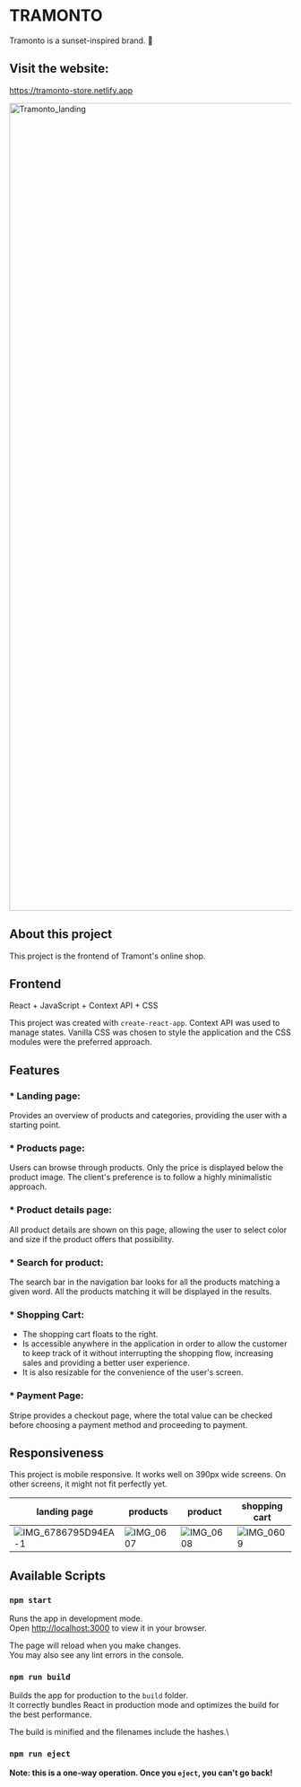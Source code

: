 # TRAMONTO
Tramonto is a sunset-inspired brand. 🌆

## Visit the website:
https://tramonto-store.netlify.app

<img width="1440" alt="Tramonto_landing" src="https://github.com/lvbn/Tramonto/assets/65773848/d2701fb3-b430-4006-b48e-29876c8f919f">

## About this project

This project is the frontend of Tramont's online shop. 

## Frontend

React + JavaScript + Context API + CSS

This project was created with `create-react-app`. Context API was used to manage states. Vanilla CSS was chosen to style the application and the CSS modules were the preferred approach.

## Features

### * Landing page:
Provides an overview of products and categories, providing the user with a starting point.
### * Products page: 
Users can browse through products. Only the price is displayed below the product image. The client's preference is to follow a highly minimalistic approach. 
### * Product details page: 
All product details are shown on this page, allowing the user to select color and size if the product offers that possibility.
### * Search for product: 
The search bar in the navigation bar looks for all the products matching a given word. All the products matching it will be displayed in the results.
### * Shopping Cart:
- The shopping cart floats to the right. 
- Is accessible anywhere in the application in order to allow the customer to keep track of it without interrupting the shopping flow, increasing sales and providing a better user experience. 
- It is also resizable for the convenience of the user's screen.
### * Payment Page: 
Stripe provides a checkout page, where the total value can be checked before choosing a payment method and proceeding to payment.

## Responsiveness

This project is mobile responsive. It works well on 390px wide screens. On other screens, it might not fit perfectly yet.

| landing page | products | product | shopping cart |
| --- | --- | --- | --- |
| ![IMG_6786795D94EA-1](https://github.com/lvbn/Tramonto/assets/65773848/9bb4efd6-2b2c-475e-8dd2-80cbdf78520b)  |  ![IMG_0607](https://github.com/lvbn/Tramonto/assets/65773848/dca76899-37a5-47e8-a38a-a248fa079979) | ![IMG_0608](https://github.com/lvbn/Tramonto/assets/65773848/e0e38c66-9817-4fff-bb7b-32f48054b29a) | ![IMG_0609](https://github.com/lvbn/Tramonto/assets/65773848/a79efd09-f354-4144-a620-f5184d94b077) |


## Available Scripts

### `npm start`

Runs the app in development mode.\
Open [http://localhost:3000](http://localhost:3000) to view it in your browser.

The page will reload when you make changes.\
You may also see any lint errors in the console.

### `npm run build`

Builds the app for production to the `build` folder.\
It correctly bundles React in production mode and optimizes the build for the best performance.

The build is minified and the filenames include the hashes.\

### `npm run eject`

**Note: this is a one-way operation. Once you `eject`, you can't go back!**

